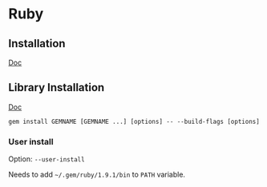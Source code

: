 # Ruby

## Installation

[Doc](https://www.ruby-lang.org/en/documentation/installation/#apt)

## Library Installation

[Doc](https://guides.rubygems.org/command-reference/#gem-install)

```text
gem install GEMNAME [GEMNAME ...] [options] -- --build-flags [options]
```

### User install

Option: `--user-install`

Needs to add `~/.gem/ruby/1.9.1/bin` to `PATH` variable.

